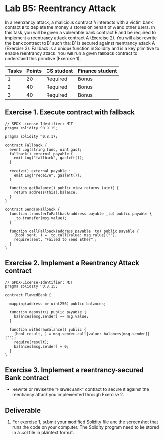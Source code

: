# Lab B5: Reentrancy Attack

In a reentrancy attack, a malicious contract A interacts with a victim bank contact B to deplete the money B stores on behalf of A and other users. In this task, you will be given a vulnerable bank contract B and be required to implement a reentrancy attack contract A (Exercise 2). You will also rewrite the bank contract to B’ such that B’ is secured against reentrancy attack A (Exercise 3). Fallback is a unique function in Solidity and is a key primitive to enable reentrancy attack. You will run a given fallback contract to understand this primitive (Exercise 1).

| Tasks | Points | CS student | Finance student |
| --- | --- | --- | --- |
| 1 | 20 | Required | Bonus |
| 2 | 40 | Required | Bonus |
| 3 | 40 | Required | Bonus |

Exercise 1. Execute contract with fallback
---

```
// SPDX-License-Identifier: MIT
pragma solidity ^0.8.15;

pragma solidity ^0.8.17;

contract Fallback {
  event Log(string func, uint gas);
  fallback() external payable {
    emit Log("fallback", gasleft());
  }

  receive() external payable {
    emit Log("receive", gasleft());
  }

  function getBalance() public view returns (uint) {
    return address(this).balance;
  }
}

contract SendToFallback {
  function transferToFallback(address payable _to) public payable {
    _to.transfer(msg.value);
  }

  function callFallback(address payable _to) public payable {
    (bool sent, ) = _to.call{value: msg.value}("");
    require(sent, "Failed to send Ether");
  }
}
```

Exercise 2. Implement a Reentrancy Attack contract
---

```
// SPDX-License-Identifier: MIT
pragma solidity ^0.8.15;

contract FlawedBank {

  mapping(address => uint256) public balances;

  function deposit() public payable {
    balances[msg.sender] += msg.value;
  }

  function withdrawBalance() public {
    (bool result, ) = msg.sender.call{value: balances[msg.sender]}("");
    require(result);
    balances[msg.sender] = 0;
  }
}
```

Exercise 3. Implement a reentrancy-secured Bank contract
---

- Rewrite or revise the "FlawedBank" contract to secure it against the reentrancy attack you implemented through Exercise 2.

## Deliverable

1. For exercise 1, submit your modified Solidity file and the screenshot that runs the code on your computer. The Solidity program need to be stored in a .sol file in plaintext format.
